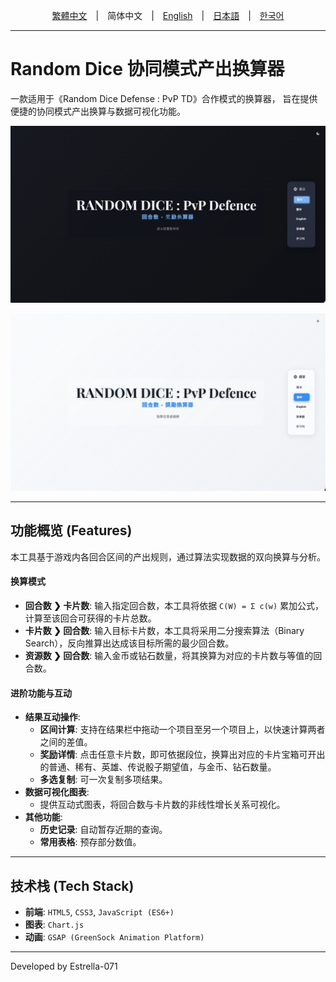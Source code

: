 <div align="center">

[繁體中文](README.zh-TW.md)　|　简体中文　|　[English](README.md)　|　[日本語](README.ja.md)　|　[한국어](README.ko.md)

</div>

---
# Random Dice 协同模式产出换算器

一款适用于《Random Dice Defense : PvP TD》合作模式的换算器，
旨在提供便捷的协同模式产出换算与数据可视化功能。

![项目截图](assets/screenshot_cn01.png)

![项目截图](assets/screenshot_tw02.png)

---
## 功能概览 (Features)

本工具基于游戏内各回合区间的产出规则，通过算法实现数据的双向换算与分析。

#### **换算模式**
* **回合数 ❯ 卡片数**: 输入指定回合数，本工具将依据 `C(W) = Σ c(w)` 累加公式，计算至该回合可获得​​的卡片总数。
* **卡片数 ❯ 回合数**: 输入目标卡片数，本工具将采用二分搜索算法（Binary Search），反向推算出达成该目标所需的最少回合数。
* **资源数 ❯ 回合数**: 输入金币或钻石数量，将其换算为对应的卡片数与等值的回合数。

#### **进阶功能与互动**
* **结果互动操作**:
    * **区间计算**: 支持在结果栏中拖动一个项目至另一个项目上，以快速计算两者之间的差值。
    * **奖励详情**: 点击任意卡片数，即可依据段位，换算出对应的卡片宝箱可开出的普通、稀有、英雄、传说骰子期望值，与金币、钻石数量。
    * **多选复制**: 可一次复制多项结果。
* **数据可视化图表**:
    * 提供互动式图表，将回合数与卡片数的非线性增长关系可视化。
* **其他功能**:
    * **历史记录**: 自动暂存近期的查询。
    * **常用表格**: 预存部分数值。

---
## 技术栈 (Tech Stack)

* **前端**: `HTML5`, `CSS3`, `JavaScript (ES6+)`
* **图表**: `Chart.js`
* **动画**: `GSAP (GreenSock Animation Platform)`

---
Developed by Estrella-071